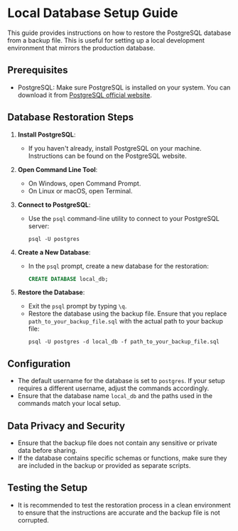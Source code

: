 # Local Database Setup Guide

This guide provides instructions on how to restore the PostgreSQL database from a backup file. This is useful for setting up a local development environment that mirrors the production database.

## Prerequisites

- PostgreSQL: Make sure PostgreSQL is installed on your system. You can download it from [PostgreSQL official website](https://www.postgresql.org/download/).

## Database Restoration Steps

1. **Install PostgreSQL**:

   - If you haven't already, install PostgreSQL on your machine. Instructions can be found on the PostgreSQL website.

2. **Open Command Line Tool**:

   - On Windows, open Command Prompt.
   - On Linux or macOS, open Terminal.

3. **Connect to PostgreSQL**:

   - Use the `psql` command-line utility to connect to your PostgreSQL server:
     ```
     psql -U postgres
     ```

4. **Create a New Database**:

   - In the `psql` prompt, create a new database for the restoration:
     ```sql
     CREATE DATABASE local_db;
     ```

5. **Restore the Database**:
   - Exit the `psql` prompt by typing `\q`.
   - Restore the database using the backup file. Ensure that you replace `path_to_your_backup_file.sql` with the actual path to your backup file:
     ```
     psql -U postgres -d local_db -f path_to_your_backup_file.sql
     ```

## Configuration

- The default username for the database is set to `postgres`. If your setup requires a different username, adjust the commands accordingly.
- Ensure that the database name `local_db` and the paths used in the commands match your local setup.

## Data Privacy and Security

- Ensure that the backup file does not contain any sensitive or private data before sharing.
- If the database contains specific schemas or functions, make sure they are included in the backup or provided as separate scripts.

## Testing the Setup

- It is recommended to test the restoration process in a clean environment to ensure that the instructions are accurate and the backup file is not corrupted.
